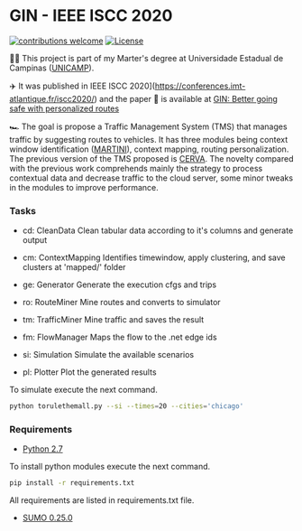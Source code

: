 # GIN - IEEE ISCC 2020

[![contributions welcome](https://img.shields.io/badge/contributions-welcome-brightgreen.svg?style=flat)](https://github.com/lucaslzl/cerva/issues)
[![License](https://img.shields.io/badge/License-Apache%202.0-blue.svg)](https://opensource.org/licenses/Apache-2.0)

:man_student: This project is part of my Marter's degree at Universidade Estadual de Campinas ([UNICAMP](https://ic.unicamp.br/)). 

:airplane: It was published in IEEE ISCC 2020](https://conferences.imt-atlantique.fr/iscc2020/) and the paper :notebook: is available at [GIN: Better going safe with personalized routes](https://ieeexplore.ieee.org/document/9219615)

:racing_car: The goal is propose a Traffic Management System (TMS) that manages traffic by suggesting routes to vehicles. It has three modules being context window identification ([MARTINI](https://github.com/lucaslzl/martini)), context mapping, routing personalization. The previous version of the TMS proposed is [CERVA](https://github.com/lucaslzl/cerva). The novelty compared with the previous work comprehends mainly the strategy to process contextual data and decrease traffic to the cloud server, some minor tweaks in the modules to improve performance.

### Tasks

- cd: CleanData
Clean tabular data according to it's columns and generate output

- cm: ContextMapping
Identifies timewindow, apply clustering, and save clusters at 'mapped/' folder

- ge: Generator
Generate the execution cfgs and trips

- ro: RouteMiner
Mine routes and converts to simulator

- tm: TrafficMiner
Mine traffic and saves the result

- fm: FlowManager
Maps the flow to the .net edge ids

- si: Simulation
Simulate the available scenarios

- pl: Plotter
Plot the generated results


To simulate execute the next command.

```bash
python torulethemall.py --si --times=20 --cities='chicago'
```

### Requirements

- [Python 2.7](https://www.python.org/downloads/)

To install python modules execute the next command.

```bash
pip install -r requirements.txt
```

All requirements are listed in requirements.txt file.

- [SUMO 0.25.0](https://sourceforge.net/projects/sumo/files/sumo/version%200.25.0/)
